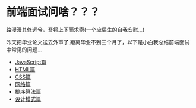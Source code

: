 
# 前端面试问啥？？？

路漫漫其修远兮，吾将上下而求索(一个应届生的自我安慰...)

昨天把毕业论文送去外审了,距离毕业不到三个月了，以下是小白我总结前端面试中常见的问题... 

* [JavaScript篇](./JavaScript.md)
* [HTML篇](./HTML.md)
* [CSS篇](./CSS.md)
* [网络篇](./NETWORK.md)
* [排序算法篇](./SORT.md)
* [设计模式篇](./DesignMode.md)